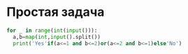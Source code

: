 # Простая задача

```python
for _ in range(int(input())):
  a,b=map(int,input().split())
  print('Yes'if(a<=1 and b<=2)or(a<=2 and b<=1)else'No')
```
